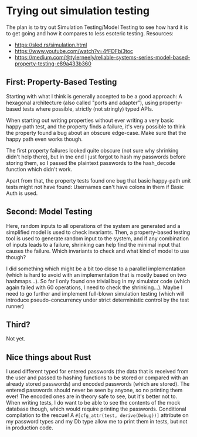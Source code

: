 # Trying out simulation testing

The plan is to try out Simulation Testing/Model Testing to see how hard it is to get going and how it compares to less esoteric testing.
Resources:
* https://sled.rs/simulation.html
* https://www.youtube.com/watch?v=4fFDFbi3toc
* https://medium.com/@tylerneely/reliable-systems-series-model-based-property-testing-e89a433b360

## First: Property-Based Testing

Starting with what I think is generally accepted to be a good approach:
A hexagonal architecture (also called "ports and adapter"), using property-based tests where possible, strictly (not stringly) typed APIs.

When starting out writing properties without ever writing a very basic happy-path test, and the property finds a failure, it's very possible to think the property found a bug about an obscure edge-case.
Make sure that the happy path even works though.

The first property failures looked quite obscure (not sure why shrinking didn't help there), but in tne end I just forgot to hash my passwords before storing them, so I passed the plaintext passwords to the hash_decode function which didn't work.

Apart from that, the property tests found one bug that basic happy-path unit tests might not have found:
Usernames can't have colons in them if Basic Auth is used.

## Second: Model Testing

Here, random inputs to all operations of the system are generated and a simplified model is used to check invariants.
Then, a property-based testing tool is used to generate random input to the system, and if any combination of inputs leads to a failure, shrinking can help find the minimal input that causes the failure.
Which invariants to check and what kind of model to use though?

I did something which might be a bit too close to a parallel implementation (which is hard to avoid with an implementation that is mostly based on two hashmaps...).
So far I only found one trivial bug in my simulator code (which again failed with 60 operations, I need to check the shrinking...).
Maybe I need to go further and implement full-blown simulation testing (which will introduce pseudo-concurrency under strict deterministic control by the test runner)

## Third?

Not yet.

## Nice things about Rust

I used different typed for entered passwords (the data that is received from the user and passed to hashing functions to be stored or compared with an already stored passwords) and encoded passwords (which are stored).
The entered passwords should never be seen by anyone, so no printing them ever! The encoded ones are in theory safe to see, but it's better not to.
When writing tests, I do want to be able to see the contents of the mock database though, which would require printing the passwords.
Conditional compilation to the rescue!
A `#[cfg_attr(test, derive(Debug))]` attribute on my password types and my Db type allow me to print them in tests, but not in production code.


